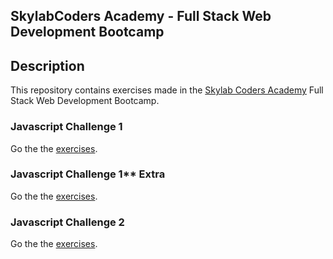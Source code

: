 ## SkylabCoders Academy - Full Stack Web Development Bootcamp ##

## Description ##

This repository contains exercises made in the [Skylab Coders Academy](http://www.skylabcoders.com/es/)
Full Stack Web Development Bootcamp.


### Javascript Challenge 1

Go the the [exercises](https://github.com/MarioTerron/javascript-exercises/tree/master/01-first-steps).


### Javascript Challenge 1** Extra

Go the the [exercises](https://github.com/MarioTerron/javascript-exercises/tree/master/06-extra-exercises).


### Javascript Challenge 2

Go the the [exercises](https://github.com/MarioTerron/javascript-exercises/tree/master/02-more-steps).
